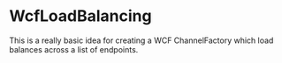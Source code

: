 # WcfLoadBalancing
This is a really basic idea for creating a WCF ChannelFactory which load balances across a list of endpoints.
